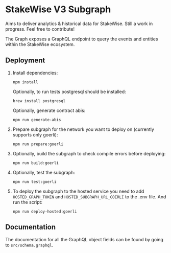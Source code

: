 # StakeWise V3 Subgraph

Aims to deliver analytics & historical data for StakeWise.
Still a work in progress. Feel free to contribute!

The Graph exposes a GraphQL endpoint to query the events
and entities within the StakeWise ecosystem.

## Deployment

1. Install dependencies:

   ```shell script
   npm install
   ```

   Optionally, to run tests postgresql should be installed:
   ```shell script
   brew install postgresql
   ```

   Optionally, generate contract abis:
   ```shell script
   npm run generate-abis
   ```

2. Prepare subgraph for the network you want to deploy on
(currently supports only goerli):

   ```shell script
   npm run prepare:goerli
   ```

3. Optionally, build the subgraph to check compile errors
before deploying:

    ```shell script
    npm run build:goerli
    ```

4. Optionally, test the subgraph:

   ```shell script
   npm run test:goerli
   ```

5. To deploy the subgraph to the hosted service 
you need to add `HOSTED_GRAPH_TOKEN` and `HOSTED_SUBGRAPH_URL_GOERLI`
to the .env file. And run the script:

   ```shell script
   npm run deploy-hosted:goerli
   ```

## Documentation

The documentation for all the GraphQL object fields can be
found by going to `src/schema.graphql`.
